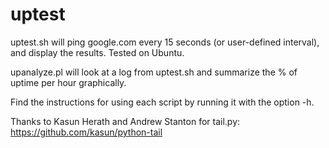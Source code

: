 uptest
======

uptest.sh will ping google.com every 15 seconds (or user-defined interval), and display the results. Tested on Ubuntu.

upanalyze.pl will look at a log from uptest.sh and summarize the % of uptime per hour graphically.

Find the instructions for using each script by running it with the option -h.

Thanks to Kasun Herath and Andrew Stanton for tail.py:  
https://github.com/kasun/python-tail

